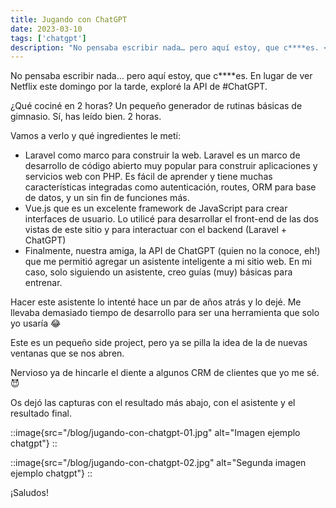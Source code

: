 ```yaml
---
title: Jugando con ChatGPT
date: 2023-03-10
tags: ['chatgpt']
description: "No pensaba escribir nada… pero aquí estoy, que c****es. <br> En lugar de ver Netflix este domingo por la tarde, exploré la API de ChatGPT. <br> ¿Qué cociné en 2 horas? <br> <br>- Un pequeño generador de rutinas básicas de gimnasio. <br>- Sí, has leído bien. <br>- 2 horas. <br> Vamos a verlo y qué ingredientes le metí:"
---
```


No pensaba escribir nada… pero aquí estoy, que c\*\*\*\*es.
En lugar de ver Netflix este domingo por la tarde, exploré la API de #ChatGPT.

¿Qué cociné en 2 horas?
Un pequeño generador de rutinas básicas de gimnasio.
Sí, has leído bien.
2 horas.

Vamos a verlo y qué ingredientes le metí:

- Laravel como marco para construir la web. Laravel es un marco de desarrollo de código abierto muy popular para construir aplicaciones y servicios web con PHP. Es fácil de aprender y tiene muchas características integradas como autenticación, routes, ORM para base de datos, y un sin fin de funciones más.
- Vue.js que es un excelente framework de JavaScript para crear interfaces de usuario. Lo utilicé para desarrollar el front-end de las dos vistas de este sitio y para interactuar con el backend (Laravel + ChatGPT)
- Finalmente, nuestra amiga, la API de ChatGPT (quien no la conoce, eh!) que me permitió agregar un asistente inteligente a mi sitio web. En mi caso, solo siguiendo un asistente, creo guías (muy) básicas para entrenar.

Hacer este asistente lo intenté hace un par de años atrás y lo dejé. Me llevaba demasiado tiempo de desarrollo para ser una herramienta que solo yo usaría 😂

Este es un pequeño side project, pero ya se pilla la idea de la de nuevas ventanas que se nos abren.

Nervioso ya de hincarle el diente a algunos CRM de clientes que yo me sé. 😈

Os dejó las capturas con el resultado más abajo, con el asistente y el resultado final.

::image{src="/blog/jugando-con-chatgpt-01.jpg" alt="Imagen ejemplo chatgpt"}
::

::image{src="/blog/jugando-con-chatgpt-02.jpg" alt="Segunda imagen ejemplo chatgpt"}
::

¡Saludos!
